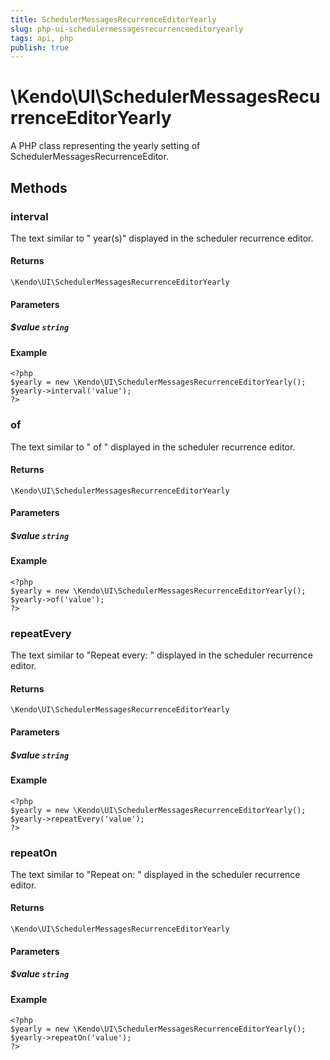 ```yaml
---
title: SchedulerMessagesRecurrenceEditorYearly
slug: php-ui-schedulermessagesrecurrenceeditoryearly
tags: api, php
publish: true
---
```


# \Kendo\UI\SchedulerMessagesRecurrenceEditorYearly

A PHP class representing the yearly setting of SchedulerMessagesRecurrenceEditor.


## Methods

### interval
The text similar to " year(s)" displayed in the scheduler recurrence editor.

#### Returns
`\Kendo\UI\SchedulerMessagesRecurrenceEditorYearly`

#### Parameters

##### $value `string`



#### Example 
    <?php
    $yearly = new \Kendo\UI\SchedulerMessagesRecurrenceEditorYearly();
    $yearly->interval('value');
    ?>

### of
The text similar to " of " displayed in the scheduler recurrence editor.

#### Returns
`\Kendo\UI\SchedulerMessagesRecurrenceEditorYearly`

#### Parameters

##### $value `string`



#### Example 
    <?php
    $yearly = new \Kendo\UI\SchedulerMessagesRecurrenceEditorYearly();
    $yearly->of('value');
    ?>

### repeatEvery
The text similar to "Repeat every: " displayed in the scheduler recurrence editor.

#### Returns
`\Kendo\UI\SchedulerMessagesRecurrenceEditorYearly`

#### Parameters

##### $value `string`



#### Example 
    <?php
    $yearly = new \Kendo\UI\SchedulerMessagesRecurrenceEditorYearly();
    $yearly->repeatEvery('value');
    ?>

### repeatOn
The text similar to "Repeat on: " displayed in the scheduler recurrence editor.

#### Returns
`\Kendo\UI\SchedulerMessagesRecurrenceEditorYearly`

#### Parameters

##### $value `string`



#### Example 
    <?php
    $yearly = new \Kendo\UI\SchedulerMessagesRecurrenceEditorYearly();
    $yearly->repeatOn('value');
    ?>

